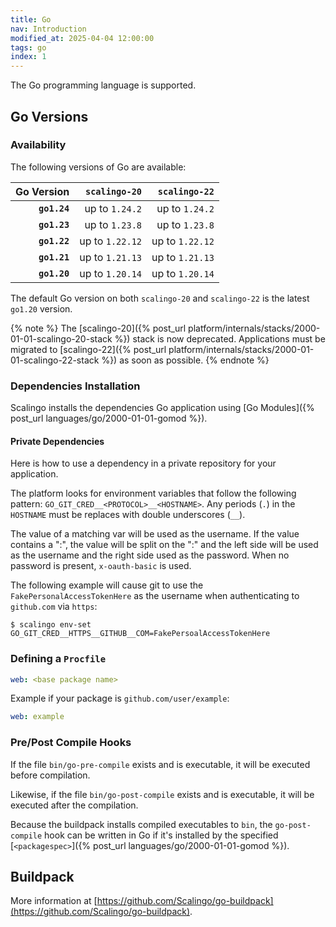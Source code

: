 ```yaml
---
title: Go
nav: Introduction
modified_at: 2025-04-04 12:00:00
tags: go
index: 1
---
```


The Go programming language is supported.

## Go Versions

### Availability

The following versions of Go are available:

| Go Version   | `scalingo-20`   | `scalingo-22`   |
| -----------: | --------------: | --------------: |
| **`go1.24`** | up to `1.24.2`  | up to `1.24.2`  |
| **`go1.23`** | up to `1.23.8`  | up to `1.23.8`  |
| **`go1.22`** | up to `1.22.12` | up to `1.22.12` |
| **`go1.21`** | up to `1.21.13` | up to `1.21.13` |
| **`go1.20`** | up to `1.20.14` | up to `1.20.14` |

The default Go version on both `scalingo-20` and `scalingo-22` is the latest
`go1.20` version.

{% note %}
  The [scalingo-20]({% post_url platform/internals/stacks/2000-01-01-scalingo-20-stack %}) stack is now deprecated. Applications must be migrated to [scalingo-22]({% post_url platform/internals/stacks/2000-01-01-scalingo-22-stack %}) as soon as possible.
{% endnote %}

### Dependencies Installation

Scalingo installs the dependencies Go application using [Go Modules]({% post_url languages/go/2000-01-01-gomod %}).

#### Private Dependencies

Here is how to use a dependency in a private repository for your application.

The platform looks for environment variables that follow the following pattern:
`GO_GIT_CRED__<PROTOCOL>__<HOSTNAME>`.  Any periods (`.`) in the `HOSTNAME` must
be replaces with double underscores (`__`).

The value of a matching var will be used as the username. If the value contains
a ":", the value will be split on the ":" and the left side will be used as the
username and the right side used as the password. When no password is present,
`x-oauth-basic` is used.

The following example will cause git to use the `FakePersonalAccessTokenHere` as
the username when authenticating to `github.com` via `https`:

```console
$ scalingo env-set GO_GIT_CRED__HTTPS__GITHUB__COM=FakePersoalAccessTokenHere
```

### Defining a `Procfile`

```yaml
web: <base package name>
```

Example if your package is `github.com/user/example`:

```yaml
web: example
```

### Pre/Post Compile Hooks

If the file `bin/go-pre-compile` exists and is executable, it will be executed before compilation.

Likewise, if the file `bin/go-post-compile` exists and is executable, it will be executed after the compilation.

Because the buildpack installs compiled executables to `bin`, the
`go-post-compile` hook can be written in Go if it's installed by the specified
[`<packagespec>`]({% post_url languages/go/2000-01-01-gomod %}).

## Buildpack

More information at [https://github.com/Scalingo/go-buildpack](https://github.com/Scalingo/go-buildpack).
